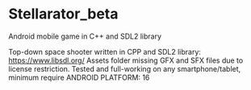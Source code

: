 # Stellarator_beta
Android mobile game in C++ and SDL2 library

Top-down space shooter written in CPP and SDL2 library: https://www.libsdl.org/
Assets folder missing GFX and SFX files due to license restriction.
Tested and full-working on any smartphone/tablet, minimum require ANDROID PLATFORM: 16

